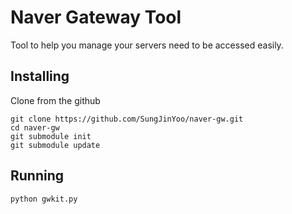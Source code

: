 # Naver Gateway Tool
Tool to help you manage your servers need to be accessed easily.

## Installing
Clone from the github
```
git clone https://github.com/SungJinYoo/naver-gw.git
cd naver-gw
git submodule init
git submodule update
```

## Running
```
python gwkit.py
```
